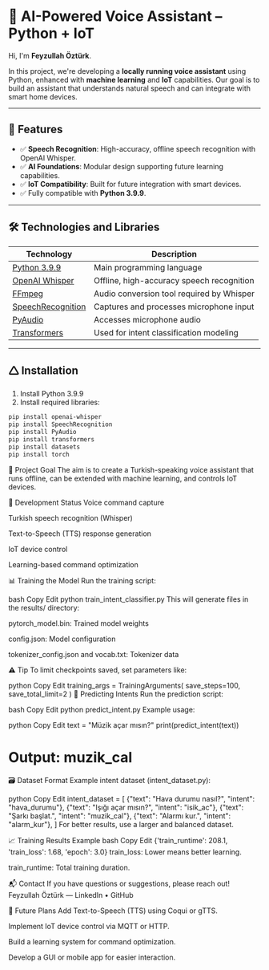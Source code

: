 # 🧠 AI-Powered Voice Assistant – Python + IoT

Hi, I'm **Feyzullah Öztürk**.

In this project, we're developing a **locally running voice assistant** using Python, enhanced with **machine learning** and **IoT** capabilities. Our goal is to build an assistant that understands natural speech and can integrate with smart home devices.

---

## 🚀 Features

- ✅ **Speech Recognition**: High-accuracy, offline speech recognition with OpenAI Whisper.
- ✅ **AI Foundations**: Modular design supporting future learning capabilities.
- ✅ **IoT Compatibility**: Built for future integration with smart devices.
- ✅ Fully compatible with **Python 3.9.9**.

---

## 🛠 Technologies and Libraries

| Technology                                                           | Description                                                                 |
|----------------------------------------------------------------------|-----------------------------------------------------------------------------|
| [Python 3.9.9](https://www.python.org/downloads/release/python-399/) | Main programming language                                                   |
| [OpenAI Whisper](https://github.com/openai/whisper)                  | Offline, high-accuracy speech recognition                                  |
| [FFmpeg](https://www.gyan.dev/ffmpeg/builds/)                        | Audio conversion tool required by Whisper                                  |
| [SpeechRecognition](https://pypi.org/project/SpeechRecognition/)     | Captures and processes microphone input                                    |
| [PyAudio](https://pypi.org/project/PyAudio/)                         | Accesses microphone audio                                                  |
| [Transformers](https://huggingface.co/docs/transformers/index)      | Used for intent classification modeling                                    |

---

## 🛆 Installation

1. Install Python 3.9.9
2. Install required libraries:

```bash
pip install openai-whisper
pip install SpeechRecognition
pip install PyAudio
pip install transformers
pip install datasets
pip install torch
```
🎯 Project Goal
The aim is to create a Turkish-speaking voice assistant that runs offline, can be extended with machine learning, and controls IoT devices.

🧪 Development Status
 Voice command capture

 Turkish speech recognition (Whisper)

 Text-to-Speech (TTS) response generation

 IoT device control

 Learning-based command optimization

📊 Training the Model
Run the training script:

bash
Copy
Edit
python train_intent_classifier.py
This will generate files in the results/ directory:

pytorch_model.bin: Trained model weights

config.json: Model configuration

tokenizer_config.json and vocab.txt: Tokenizer data

⚠️ Tip
To limit checkpoints saved, set parameters like:

python
Copy
Edit
training_args = TrainingArguments(
    save_steps=100,
    save_total_limit=2
)
🔎 Predicting Intents
Run the prediction script:

bash
Copy
Edit
python predict_intent.py
Example usage:

python
Copy
Edit
text = "Müzik açar mısın?"
print(predict_intent(text))
# Output: muzik_cal
🗃 Dataset Format
Example intent dataset (intent_dataset.py):

python
Copy
Edit
intent_dataset = [
    {"text": "Hava durumu nasıl?", "intent": "hava_durumu"},
    {"text": "Işığı açar mısın?", "intent": "isik_ac"},
    {"text": "Şarkı başlat.", "intent": "muzik_cal"},
    {"text": "Alarmı kur.", "intent": "alarm_kur"},
]
For better results, use a larger and balanced dataset.

📈 Training Results Example
bash
Copy
Edit
{'train_runtime': 208.1, 'train_loss': 1.68, 'epoch': 3.0}
train_loss: Lower means better learning.

train_runtime: Total training duration.

📬 Contact
If you have questions or suggestions, please reach out!
Feyzullah Öztürk — LinkedIn • GitHub

🧠 Future Plans
Add Text-to-Speech (TTS) using Coqui or gTTS.

Implement IoT device control via MQTT or HTTP.

Build a learning system for command optimization.

Develop a GUI or mobile app for easier interaction.

